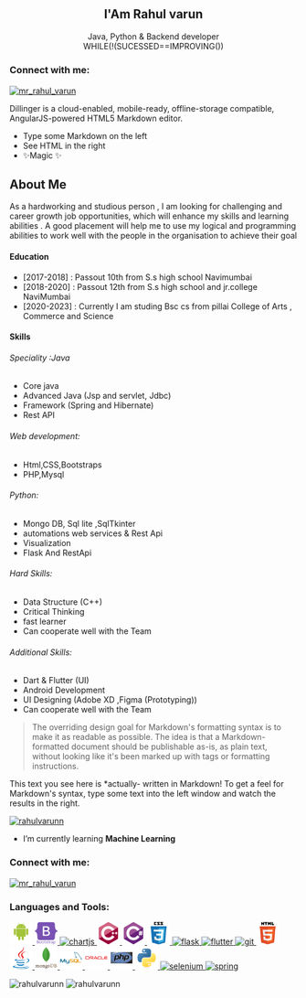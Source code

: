# 
<h2 align="center">I'Am Rahul varun</h2>
<p align="center">Java, Python & Backend developer<br>WHILE(!(SUCESSED==IMPROVING())</p>


<h3 align="left">Connect with me:</h3>
<p align="left">
<a href="https://instagram.com/mr_rahul_varun" target="blank"><img align="center" src="https://raw.githubusercontent.com/rahuldkjain/github-profile-readme-generator/master/src/images/icons/Social/instagram.svg" alt="mr_rahul_varun" height="30" width="40" /></a>
</p>


Dillinger is a cloud-enabled, mobile-ready, offline-storage compatible,
AngularJS-powered HTML5 Markdown editor.

- Type some Markdown on the left
- See HTML in the right
- ✨Magic ✨

## About Me

As a hardworking and studious person , I am looking for challenging and career growth job opportunities, which will enhance my skills and learning abilities . A good placement will help me to use my logical and programming abilities to work well with the people in the organisation to achieve their goal

<h4 align="left">Education</h4>

- [2017-2018] : Passout 10th from S.s high school Navimumbai
- [2018-2020] : Passout 12th from S.s high school and jr.college NaviMumbai
- [2020-2023] : Currently I am  studing Bsc cs from pillai College of Arts , Commerce and Science


<h4 align="left">Skills</h4>


<h6>Speciality :Java</h6>

<ul>
  <li>Core java</li>
  <li>Advanced Java (Jsp and servlet, Jdbc)</li>
  <li>Framework (Spring and Hibernate)</li>
    <li>Rest API </li>
</ul>  

<h6>Web development:</h6>

<ul>
  <li>Html,CSS,Bootstraps </li>
    <li>PHP,Mysql </li>
</ul>  


<h6>Python:</h6>

<ul>
  <li>Mongo DB, Sql lite ,SqlTkinter </li>
    <li>automations web services & Rest  Api </li>
    <li>Visualization</li>
     <li>Flask And RestApi</li>
</ul>  



<h6>Hard Skills: </h6>

<ul>
  <li>Data Structure (C++) </li>
    <li>Critical Thinking </li>
    <li>fast learner </li>
     <li>Can cooperate well with the Team</li>
</ul> 


 <h6>Additional Skills: </h6>

<ul>
  <li>Dart & Flutter (UI) </li>
    <li>Android Development </li>
    <li>UI Designing (Adobe XD ,Figma (Prototyping))</li>
     <li>Can cooperate well with the Team</li>
</ul> 

 





  





 
 


> The overriding design goal for Markdown's
> formatting syntax is to make it as readable
> as possible. The idea is that a
> Markdown-formatted document should be
> publishable as-is, as plain text, without
> looking like it's been marked up with tags
> or formatting instructions.

This text you see here is *actually- written in Markdown! To get a feel
for Markdown's syntax, type some text into the left window and
watch the results in the right.






<p align="left"> <a href="https://github.com/ryo-ma/github-profile-trophy"><img src="https://github-profile-trophy.vercel.app/?username=rahulvarunn" alt="rahulvarunn" /></a> </p>

- I’m currently learning **Machine Learning**

<h3 align="left">Connect with me:</h3>
<p align="left">
<a href="https://instagram.com/mr_rahul_varun" target="blank"><img align="center" src="https://raw.githubusercontent.com/rahuldkjain/github-profile-readme-generator/master/src/images/icons/Social/instagram.svg" alt="mr_rahul_varun" height="30" width="40" /></a>
</p>

<h3 align="left">Languages and Tools:</h3>
<p align="left"> <a href="https://developer.android.com" target="_blank" rel="noreferrer"> <img src="https://raw.githubusercontent.com/devicons/devicon/master/icons/android/android-original-wordmark.svg" alt="android" width="40" height="40"/> </a> <a href="https://getbootstrap.com" target="_blank" rel="noreferrer"> <img src="https://raw.githubusercontent.com/devicons/devicon/master/icons/bootstrap/bootstrap-plain-wordmark.svg" alt="bootstrap" width="40" height="40"/> </a> <a href="https://www.chartjs.org" target="_blank" rel="noreferrer"> <img src="https://www.chartjs.org/media/logo-title.svg" alt="chartjs" width="40" height="40"/> </a> <a href="https://www.w3schools.com/cpp/" target="_blank" rel="noreferrer"> <img src="https://raw.githubusercontent.com/devicons/devicon/master/icons/cplusplus/cplusplus-original.svg" alt="cplusplus" width="40" height="40"/> </a> <a href="https://www.w3schools.com/cs/" target="_blank" rel="noreferrer"> <img src="https://raw.githubusercontent.com/devicons/devicon/master/icons/csharp/csharp-original.svg" alt="csharp" width="40" height="40"/> </a> <a href="https://www.w3schools.com/css/" target="_blank" rel="noreferrer"> <img src="https://raw.githubusercontent.com/devicons/devicon/master/icons/css3/css3-original-wordmark.svg" alt="css3" width="40" height="40"/> </a> <a href="https://flask.palletsprojects.com/" target="_blank" rel="noreferrer"> <img src="https://www.vectorlogo.zone/logos/pocoo_flask/pocoo_flask-icon.svg" alt="flask" width="40" height="40"/> </a> <a href="https://flutter.dev" target="_blank" rel="noreferrer"> <img src="https://www.vectorlogo.zone/logos/flutterio/flutterio-icon.svg" alt="flutter" width="40" height="40"/> </a> <a href="https://git-scm.com/" target="_blank" rel="noreferrer"> <img src="https://www.vectorlogo.zone/logos/git-scm/git-scm-icon.svg" alt="git" width="40" height="40"/> </a> <a href="https://www.w3.org/html/" target="_blank" rel="noreferrer"> <img src="https://raw.githubusercontent.com/devicons/devicon/master/icons/html5/html5-original-wordmark.svg" alt="html5" width="40" height="40"/> </a> <a href="https://www.java.com" target="_blank" rel="noreferrer"> <img src="https://raw.githubusercontent.com/devicons/devicon/master/icons/java/java-original.svg" alt="java" width="40" height="40"/> </a> <a href="https://www.mongodb.com/" target="_blank" rel="noreferrer"> <img src="https://raw.githubusercontent.com/devicons/devicon/master/icons/mongodb/mongodb-original-wordmark.svg" alt="mongodb" width="40" height="40"/> </a> <a href="https://www.mysql.com/" target="_blank" rel="noreferrer"> <img src="https://raw.githubusercontent.com/devicons/devicon/master/icons/mysql/mysql-original-wordmark.svg" alt="mysql" width="40" height="40"/> </a> <a href="https://www.oracle.com/" target="_blank" rel="noreferrer"> <img src="https://raw.githubusercontent.com/devicons/devicon/master/icons/oracle/oracle-original.svg" alt="oracle" width="40" height="40"/> </a> <a href="https://www.php.net" target="_blank" rel="noreferrer"> <img src="https://raw.githubusercontent.com/devicons/devicon/master/icons/php/php-original.svg" alt="php" width="40" height="40"/> </a> <a href="https://www.python.org" target="_blank" rel="noreferrer"> <img src="https://raw.githubusercontent.com/devicons/devicon/master/icons/python/python-original.svg" alt="python" width="40" height="40"/> </a> <a href="https://www.selenium.dev" target="_blank" rel="noreferrer"> <img src="https://raw.githubusercontent.com/detain/svg-logos/780f25886640cef088af994181646db2f6b1a3f8/svg/selenium-logo.svg" alt="selenium" width="40" height="40"/> </a> <a href="https://spring.io/" target="_blank" rel="noreferrer"> <img src="https://www.vectorlogo.zone/logos/springio/springio-icon.svg" alt="spring" width="40" height="40"/> </a> </p>




<p float="left">
  <img src="https://github-readme-stats.vercel.app/api/top-langs?username=rahulvarunn&show_icons=true&locale=en&layout=compact" alt="rahulvarunn" width="100" >
  <img  src="https://github-readme-stats.vercel.app/api?username=rahulvarunn&show_icons=true&locale=en" alt="rahulvarunn" width="100" > 
</p>
